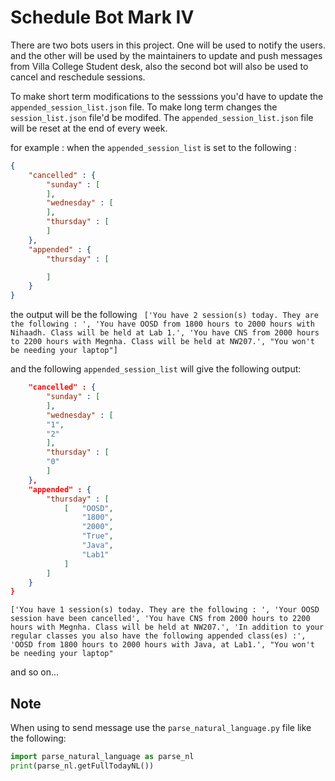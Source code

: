 # Schedule Bot Mark IV

There are two bots users in this project. One will be used to notify the users. and the other will be used by the maintainers
to update and push messages from Villa College Student desk, also the second bot will also be used to cancel and reschedule sessions.

To make short term modifications to the sesssions you'd have to update the `appended_session_list.json` file. To make long term changes
the `session_list.json` file'd be modifed. The `appended_session_list.json` file will be reset at the end of every week.

for example : when the `appended_session_list` is set to the following : 
```json
{
	"cancelled" : {
		"sunday" : [
		],
		"wednesday" : [
		],
		"thursday" : [
		]
	},
	"appended" : {
		"thursday" : [

		]
	}
}
```
the output will be the following
``` ['You have 2 session(s) today. They are the following : ', 'You have OOSD from 1800 hours to 2000 hours with Nihaadh. Class will be held at Lab 1.', 'You have CNS from 2000 hours to 2200 hours with Megnha. Class will be held at NW207.', "You won't be needing your laptop"]```

and the following `appended_session_list` will give the following output:

```json {
	"cancelled" : {
		"sunday" : [
		],
		"wednesday" : [
		"1",
		"2"
		],
		"thursday" : [
		"0"
		]
	},
	"appended" : {
		"thursday" : [
			[	"OOSD",
				"1800",
				"2000",
				"True",
				"Java",
				"Lab1"
			]
		]
	}
}
```
```['You have 1 session(s) today. They are the following : ', 'Your OOSD session have been cancelled', 'You have CNS from 2000 hours to 2200 hours with Megnha. Class will be held at NW207.', 'In addition to your regular classes you also have the following appended class(es) :', 'OOSD from 1800 hours to 2000 hours with Java, at Lab1.', "You won't be needing your laptop"```

and so on...

## Note
When using to send message use the `parse_natural_language.py` file like the following:
```python
import parse_natural_language as parse_nl
print(parse_nl.getFullTodayNL())
```